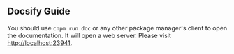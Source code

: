 ## Docsify Guide

You should use `cnpm run doc` or any other package manager's client to open the documentation. It will open a web server. Please visit <http://localhost:23941>.